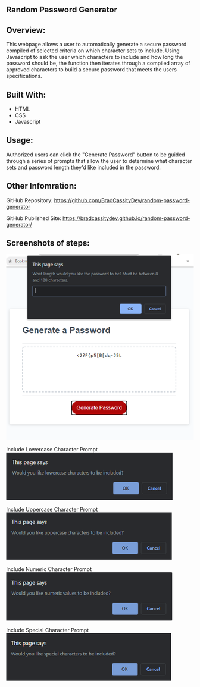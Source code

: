 ## Random Password Generator

## Overview:
This webpage allows a user to automatically generate a secure password compiled of selected criteria on which character sets to include. Using Javascript to ask the user which characters to include and how long the password should be, the function then iterates through a compiled array of approved characters to build a secure password that meets the users specifications. 

## Built With:
* HTML
* CSS
* Javascript

## Usage:
Authorized users can click the "Generate Password" button to be guided through a series of prompts that allow the user to determine what character sets and password length they'd like included in the password. 

## Other Infomration:
GitHub Repository: https://github.com/BradCassityDev/random-password-generator

GitHub Published Site: https://bradcassitydev.github.io/random-password-generator/

## Screenshots of steps:
![Working Project Screenshot](/GeneratedPass.PNG)

Include Lowercase Character Prompt
![Working Project Screenshot](/incLower.PNG)

Include Uppercase Character Prompt
![Working Project Screenshot](/incUpper.PNG)

Include Numeric Character Prompt
![Working Project Screenshot](/incNumbers.PNG)

Include Special Character Prompt
![Working Project Screenshot](/incSpecial.PNG)